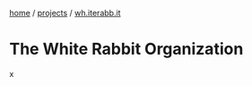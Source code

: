 <div class="wr">
  <p><a href="/">home</a> / <a href="/projects">projects</a> / <a href="/projects/whiterabbit">wh.iterabb.it</a></p>

  <h1>The White Rabbit Organization</h1>
  <p>x</p>
</div>
